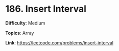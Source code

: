 # 186. Insert Interval

**Difficulty**: Medium

**Topics**: Array

**Link**: https://leetcode.com/problems/insert-interval

